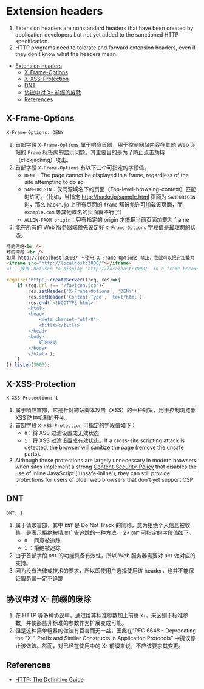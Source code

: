 # Extension headers

1. Extension headers are nonstandard headers that have been created by application developers but not yet added to the sanctioned HTTP specification. 
2. HTTP programs need to tolerate and forward extension headers, even if they don’t know what the headers mean.


<!-- TOC -->

- [Extension headers](#extension-headers)
    - [X-Frame-Options](#x-frame-options)
    - [X-XSS-Protection](#x-xss-protection)
    - [DNT](#dnt)
    - [协议中对 X- 前缀的废除](#协议中对-x--前缀的废除)
    - [References](#references)

<!-- /TOC -->


## X-Frame-Options
```
X-Frame-Options: DENY
```
1. 首部字段 `X-Frame-Options` 属于响应首部，用于控制网站内容在其他 Web 网站的 `Frame` 标签内的显示问题。其主要目的是为了防止点击劫持（clickjacking）攻击。
2. 首部字段 `X-Frame-Options` 有以下三个可指定的字段值。
    * `DENY`：The page cannot be displayed in a frame, regardless of the site attempting to do so.
    * `SAMEORIGIN`：仅同源域名下的页面（Top-level-browsing-context）匹配时许可。（比如，当指定 http://hackr.jp/sample.html 页面为 `SAMEORIGIN` 时，那么 `hackr.jp` 上所有页面的 `frame` 都被允许可加载该页面，而 `example.com` 等其他域名的页面就不行了）
    * `ALLOW-FROM origin`：只有指定的 origin 才能把当前页面加载为 frame
3. 能在所有的 Web 服务器端预先设定好 `X-Frame-Options` 字段值是最理想的状态。

```html
坏的网站<br />
坏的网站 <br />
如果 http://localhost:3000/ 不使用 X-Frame-Options 禁止，我就可以把它加载为 frame<br />
<iframe src="http://localhost:3000/"></iframe>
<!-- 报错：Refused to display 'http://localhost:3000/' in a frame because it set 'X-Frame-Options' to 'deny'. -->
```
```js
require('http').createServer((req, res)=>{
    if (req.url !== '/favicon.ico'){
        res.setHeader('X-Frame-Options', 'DENY');
        res.setHeader('Content-Type', 'text/html')
        res.end(`<!DOCTYPE html>
        <html>
        <head>
            <meta charset="utf-8">
            <title></title>
        </head>
        <body>
            好的网站
        </body>
        </html>`);
    }
}).listen(3000);
```

## X-XSS-Protection
```
X-XSS-Protection: 1
```
1. 属于响应首部，它是针对跨站脚本攻击（XSS）的一种对策，用于控制浏览器 XSS 防护机制的开关。
2. 首部字段 `X-XSS-Protection` 可指定的字段值如下：
    * `0`：将 XSS 过滤设置成无效状态
    * `1`：将 XSS 过滤设置成有效状态。If a cross-site scripting attack is detected, the browser will sanitize the page (remove the unsafe parts).
3. Although these protections are largely unnecessary in modern browsers when sites implement a strong [Content-Security-Policy](https://developer.mozilla.org/en-US/docs/Web/HTTP/Headers/Content-Security-Policy) that disables the use of inline JavaScript ('unsafe-inline'), they can still provide protections for users of older web browsers that don't yet support CSP.


## DNT
```
DNT: 1
```
1. 属于请求首部，其中 `DNT` 是 Do Not Track 的简称，意为拒绝个人信息被收集，是表示拒绝被精准广告追踪的一种方法。
2* `DNT` 可指定的字段值如下。
    * `0` ：同意被追踪
    * `1` ：拒绝被追踪
3. 由于首部字段 `DNT` 的功能具备有效性，所以 Web 服务器需要对 `DNT` 做对应的支持。
4. 因为没有法律或技术的要求，所以即使用户选择使用该 header，也并不能保证服务器一定不追踪


## 协议中对 X- 前缀的废除
1. 在 HTTP 等多种协议中，通过给非标准参数加上前缀 `X-`，来区别于标准参数，并使那些非标准的参数作为扩展变成可能。
2. 但是这种简单粗暴的做法有百害而无一益，因此在“RFC 6648 - Deprecating the "X-" Prefix and Similar Constructs in Application Protocols” 中提议停止该做法。然而，对已经在使用中的 X- 前缀来说，不应该要求其变更。


## References
* [HTTP: The Definitive Guide](https://book.douban.com/subject/1440226/)
